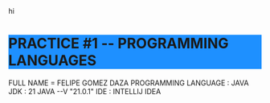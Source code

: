 <!DOCTYPE html>

<head>
  hi
</head>

<html>
<h1 style="background-color:DodgerBlue;">
PRACTICE #1  -- PROGRAMMING LANGUAGES </h1> 

FULL NAME = FELIPE GOMEZ DAZA
PROGRAMMING LANGUAGE : JAVA
JDK : 21 JAVA --V "21.0.1"
IDE : INTELLIJ IDEA

</html>
